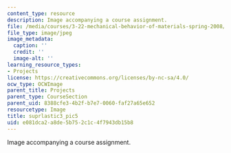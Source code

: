 ```yaml
---
content_type: resource
description: Image accompanying a course assignment.
file: /media/courses/3-22-mechanical-behavior-of-materials-spring-2008/e081dca2a8de5b752c1c4f7943db15b8_suprlastic3_pic5.jpg
file_type: image/jpeg
image_metadata:
  caption: ''
  credit: ''
  image-alt: ''
learning_resource_types:
- Projects
license: https://creativecommons.org/licenses/by-nc-sa/4.0/
ocw_type: OCWImage
parent_title: Projects
parent_type: CourseSection
parent_uid: 8388cfe3-4b2f-b7e7-0060-faf27a65e652
resourcetype: Image
title: suprlastic3_pic5
uid: e081dca2-a8de-5b75-2c1c-4f7943db15b8
---
```

Image accompanying a course assignment.